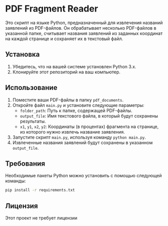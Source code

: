 # PDF Fragment Reader

Это скрипт на языке Python, предназначенный для извлечения названий заявлений из PDF-файлов. Он обрабатывает несколько PDF-файлов в указанной папке, считывает названия заявлений из заданных координат на каждой странице и сохраняет их в текстовый файл.

## Установка

1. Убедитесь, что на вашей системе установлен Python 3.x.
2. Клонируйте этот репозиторий на ваш компьютер.

## Использование

1. Поместите ваши PDF-файлы в папку `pdf_documents`.
2. Откройте файл `main.py` и установите следующие параметры:
   - `folder_path`: Путь к папке, содержащей PDF-файлы.
   - `output_file`: Имя текстового файла, в который будут сохранены результаты.
   - `x1`, `y1`, `x2`, `y2`: Координаты (в процентах) фрагмента на странице, из которого нужно извлечь название заявления.
3. Запустите скрипт `main.py`, используя команду `python main.py`.
4. Извлеченные названия заявлений будут сохранены в указанном `output_file`.

## Требования

Необходимые пакеты Python можно установить с помощью следующей команды:

```sh
pip install -r requirements.txt
```

## Лицензия

Этот проект не требует лицензии
